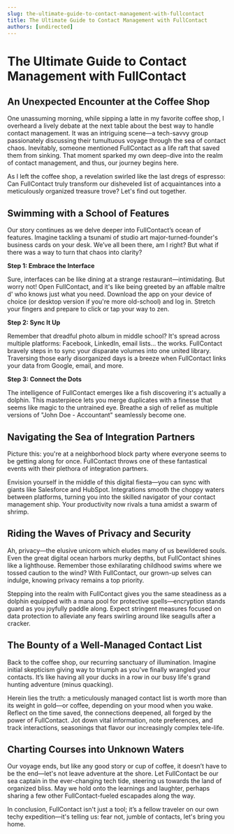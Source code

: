 ```yaml
---
slug: the-ultimate-guide-to-contact-management-with-fullcontact
title: The Ultimate Guide to Contact Management with FullContact
authors: [undirected]
---
```



# The Ultimate Guide to Contact Management with FullContact

## An Unexpected Encounter at the Coffee Shop

One unassuming morning, while sipping a latte in my favorite coffee shop, I overheard a lively debate at the next table about the best way to handle contact management. It was an intriguing scene—a tech-savvy group passionately discussing their tumultuous voyage through the sea of contact chaos. Inevitably, someone mentioned FullContact as a life raft that saved them from sinking. That moment sparked my own deep-dive into the realm of contact management, and thus, our journey begins here.

As I left the coffee shop, a revelation swirled like the last dregs of espresso: Can FullContact truly transform our disheveled list of acquaintances into a meticulously organized treasure trove? Let's find out together.

## Swimming with a School of Features

Our story continues as we delve deeper into FullContact’s ocean of features. Imagine tackling a tsunami of studio art major-turned-founder's business cards on your desk. We’ve all been there, am I right? But what if there was a way to turn that chaos into clarity?

**Step 1: Embrace the Interface**

Sure, interfaces can be like dining at a strange restaurant—intimidating. But worry not! Open FullContact, and it's like being greeted by an affable maître d' who knows just what you need. Download the app on your device of choice (or desktop version if you're more old-school) and log in. Stretch your fingers and prepare to click or tap your way to zen.

**Step 2: Sync It Up**

Remember that dreadful photo album in middle school? It's spread across multiple platforms: Facebook, LinkedIn, email lists... the works. FullContact bravely steps in to sync your disparate volumes into one united library. Traversing those early disorganized days is a breeze when FullContact links your data from Google, email, and more.

**Step 3: Connect the Dots**

The intelligence of FullContact emerges like a fish discovering it's actually a dolphin. This masterpiece lets you merge duplicates with a finesse that seems like magic to the untrained eye. Breathe a sigh of relief as multiple versions of "John Doe - Accountant" seamlessly become one.

## Navigating the Sea of Integration Partners

Picture this: you're at a neighborhood block party where everyone seems to be getting along for once. FullContact throws one of these fantastical events with their plethora of integration partners. 

Envision yourself in the middle of this digital fiesta—you can sync with giants like Salesforce and HubSpot. Integrations smooth the choppy waters between platforms, turning you into the skilled navigator of your contact management ship. Your productivity now rivals a tuna amidst a swarm of shrimp.

## Riding the Waves of Privacy and Security

Ah, privacy—the elusive unicorn which eludes many of us bewildered souls. Even the great digital ocean harbors murky depths, but FullContact shines like a lighthouse. Remember those exhilarating childhood swims where we tossed caution to the wind? With FullContact, our grown-up selves can indulge, knowing privacy remains a top priority.

Stepping into the realm with FullContact gives you the same steadiness as a dolphin equipped with a mana pool for protective spells—encryption stands guard as you joyfully paddle along. Expect stringent measures focused on data protection to alleviate any fears swirling around like seagulls after a cracker.

## The Bounty of a Well-Managed Contact List

Back to the coffee shop, our recurring sanctuary of illumination. Imagine initial skepticism giving way to triumph as you've finally wrangled your contacts. It’s like having all your ducks in a row in our busy life's grand hunting adventure (minus quacking).

Herein lies the truth: a meticulously managed contact list is worth more than its weight in gold—or coffee, depending on your mood when you wake. Reflect on the time saved, the connections deepened, all forged by the power of FullContact. Jot down vital information, note preferences, and track interactions, seasonings that flavor our increasingly complex tele-life.

## Charting Courses into Unknown Waters

Our voyage ends, but like any good story or cup of coffee, it doesn’t have to be the end—let's not leave adventure at the shore. Let FullContact be our sea captain in the ever-changing tech tide, steering us towards the land of organized bliss. May we hold onto the learnings and laughter, perhaps sharing a few other FullContact-fueled escapades along the way.

In conclusion, FullContact isn't just a tool; it’s a fellow traveler on our own techy expedition—it's telling us: fear not, jumble of contacts, let's bring you home.